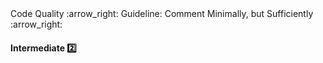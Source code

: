 <link rel="stylesheet" href="{{baseUrl}}/css/textbook.css">

<div class="website-content">

<div id="path">Code Quality :arrow_right: Guideline: Comment Minimally, but Sufficiently :arrow_right:</div>

<div id="title">

#### Intermediate :two:

</div>

<div id="body">

<panel header="**Explain WHAT and WHY, not HOW**"
    type="seamless" alt="indentation">
  <include src="../../practices/explainWhatWhyNotHow/index.md#main" />
</panel>

</div>

<div id="extras">

<include src="exercises.md" />

<div>

</div>
